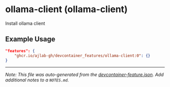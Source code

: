 
# ollama-client (ollama-client)

Install ollama client

## Example Usage

```json
"features": {
    "ghcr.io/ajlab-gh/devcontainer_features/ollama-client:0": {}
}
```





---

_Note: This file was auto-generated from the [devcontainer-feature.json](https://github.com/ajlab-gh/devcontainer_features/blob/main/src/ollama-client/devcontainer-feature.json).  Add additional notes to a `NOTES.md`._

